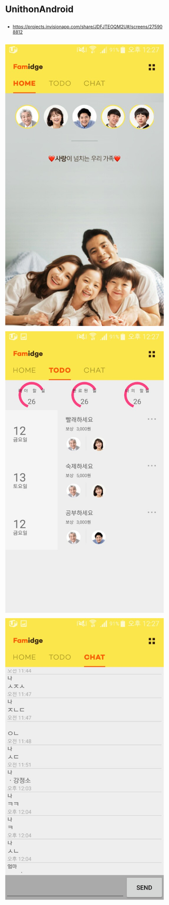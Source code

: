 # UnithonAndroid

## 
* https://projects.invisionapp.com/share/JDFJTEOQM2U#/screens/275908812 <br><br>

![main](https://github.com/Unithon6th2Team/UnithonAndroid/blob/master/images/KakaoTalk_20180128_125118644.jpg)

![todo](https://github.com/Unithon6th2Team/UnithonAndroid/blob/master/images/KakaoTalk_20180128_125118332.jpg)

![chat](https://github.com/Unithon6th2Team/UnithonAndroid/blob/master/images/KakaoTalk_20180128_125118114.jpg)
